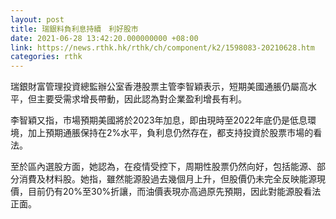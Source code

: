 ```yaml
---
layout: post
title: 瑞銀料負利息持續　利好股市
date: 2021-06-28 13:42:20.000000000 +08:00
link: https://news.rthk.hk/rthk/ch/component/k2/1598083-20210628.htm
categories: rthk
---
```


瑞銀財富管理投資總監辦公室香港股票主管李智穎表示，短期美國通脹仍屬高水平，但主要受需求增長帶動，因此認為對企業盈利增長有利。

李智穎又指，市場預期美國將於2023年加息，即由現時至2022年底仍是低息環境，加上預期通脹保持在2%水平，負利息仍然存在，都支持投資於股票市場的看法。

至於區內選股方面，她認為，在疫情受控下，周期性股票仍然向好，包括能源、部分消費及材料股。她指，雖然能源股過去幾個月上升，但股價仍未完全反映能源現價，目前仍有20%至30%折讓，而油價表現亦高過原先預期，因此對能源股看法正面。
